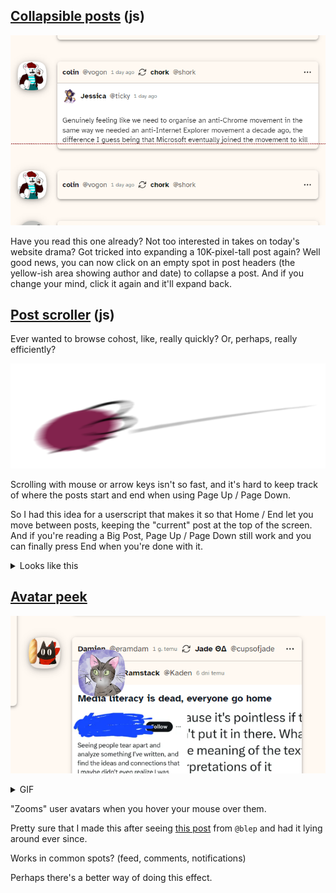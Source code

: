 ## [Collapsible posts](cohost-collapsible-posts.user.js) (js)

![](cohost-collapsible-posts.png)

Have you read this one already? Not too interested in takes on today's website drama? Got tricked into expanding a 10K-pixel-tall post again? Well good news, you can now click on an empty spot in post headers (the yellow-ish area showing author and date) to collapse a post. And if you change your mind, click it again and it'll expand back.

## [Post scroller](cohost-post-scroller.user.js) (js)

Ever wanted to browse cohost, like, really quickly? Or, perhaps, really efficiently?

![](cohost-post-scroller.png)

Scrolling with mouse or arrow keys isn't so fast, and it's hard to keep track of where the posts start and end when using Page Up / Page Down.

So I had this idea for a userscript that makes it so that Home / End let you move between posts, keeping the "current" post at the top of the screen. And if you're reading a Big Post, Page Up / Page Down still work and you can finally press End when you're done with it.

<details><summary>Looks like this</summary>

![](./cohost-post-scroller.gif?v1)

</details>

## [Avatar peek](cohost-avatar-peek.user.css)

![](cohost-av-peek.png)

<details><summary>GIF</summary>

![](cohost-av-peek.gif)

</details>

"Zooms" user avatars when you hover your mouse over them.

Pretty sure that I made this after seeing
[this post](https://cohost.org/blep/post/4802529-recently-i-found-o)
from `@blep` and had it lying around ever since.

Works in common spots? (feed, comments, notifications)

Perhaps there's a better way of doing this effect.